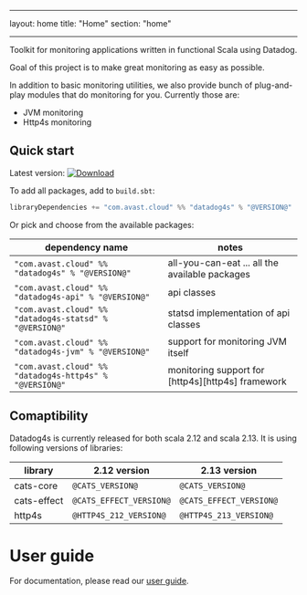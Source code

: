 --------  ------
layout:   home
title:    "Home"
section:  "home"
--------  ------

Toolkit for monitoring applications written in functional Scala using Datadog.

Goal of this project is to make great monitoring as easy as possible. 

In addition to basic monitoring utilities, we also provide bunch of plug-and-play modules that do monitoring for you. Currently those are:
-   JVM monitoring
-   Http4s monitoring

## Quick start
Latest version: [![Download](https://img.shields.io/maven-central/v/com.avast.cloud/datadog4s-api_2.13)](https://search.maven.org/search?q=g:com.avast.cloud%20datadog4s)

To add all packages, add to `build.sbt`:

```scala
libraryDependencies += "com.avast.cloud" %% "datadog4s" % "@VERSION@" 
```

Or pick and choose from the available packages:

|                     dependency name                     |                       notes                       |
| ------------------------------------------------------- | ------------------------------------------------- |
| `"com.avast.cloud" %% "datadog4s" % "@VERSION@"`        | all-you-can-eat ... all the available packages    |
| `"com.avast.cloud" %% "datadog4s-api" % "@VERSION@"`    | api classes                                       |
| `"com.avast.cloud" %% "datadog4s-statsd" % "@VERSION@"` | statsd implementation of api classes              |
| `"com.avast.cloud" %% "datadog4s-jvm" % "@VERSION@"`    | support for monitoring JVM itself                 |
| `"com.avast.cloud" %% "datadog4s-http4s" % "@VERSION@"` | monitoring support for [http4s][http4s] framework |

## Comaptibility
Datadog4s is currently released for both scala 2.12 and scala 2.13. It is using following versions of libraries:

|   library   |      2.12 version       |      2.13 version       |
| ----------- | ----------------------- | ----------------------- |
| cats-core   | `@CATS_VERSION@`        | `@CATS_VERSION@`        |
| cats-effect | `@CATS_EFFECT_VERSION@` | `@CATS_EFFECT_VERSION@` |
| http4s      | `@HTTP4S_212_VERSION@`  | `@HTTP4S_213_VERSION@`  |

# User guide

For documentation, please read our [user guide](userguide.html).
